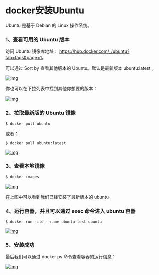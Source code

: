 # docker安装Ubuntu

Ubuntu 是基于 Debian 的 Linux 操作系统。

### 1、查看可用的 Ubuntu 版本

访问 Ubuntu 镜像库地址： <https://hub.docker.com/_/ubuntu?tab=tags&page=1>。

可以通过 Sort by 查看其他版本的 Ubuntu。默认是最新版本 ubuntu:latest 。

![img](https://www.runoob.com/wp-content/uploads/2019/11/94445DF8-211F-4D27-8E0A-BBED71E86F41.jpg)

你也可以在下拉列表中找到其他你想要的版本：

![img](https://www.runoob.com/wp-content/uploads/2019/11/D872D73A-EC8D-427B-8265-41B2C815A2A0.jpg)

### 2、拉取最新版的 Ubuntu 镜像

```
$ docker pull ubuntu
```

或者：

```
$ docker pull ubuntu:latest
```

[![img](https://www.runoob.com/wp-content/uploads/2019/11/docker-ubuntu1.png)](https://www.runoob.com/wp-content/uploads/2019/11/docker-ubuntu1.png)

### 3、查看本地镜像

```
$ docker images
```

[![img](https://www.runoob.com/wp-content/uploads/2019/11/docker-ubuntu2.png)](https://www.runoob.com/wp-content/uploads/2019/11/docker-ubuntu2.png)

在上图中可以看到我们已经安装了最新版本的 ubuntu。

### 4、运行容器，并且可以通过 exec 命令进入 ubuntu 容器

```
$ docker run -itd --name ubuntu-test ubuntu
```

[![img](https://www.runoob.com/wp-content/uploads/2019/11/docker-ubuntu3.png)](https://www.runoob.com/wp-content/uploads/2019/11/docker-ubuntu3.png)

### 5、安装成功

最后我们可以通过 docker ps 命令查看容器的运行信息：

[![img](https://www.runoob.com/wp-content/uploads/2019/11/docker-ubuntu4.png)](https://www.runoob.com/wp-content/uploads/2019/11/docker-ubuntu4.png)